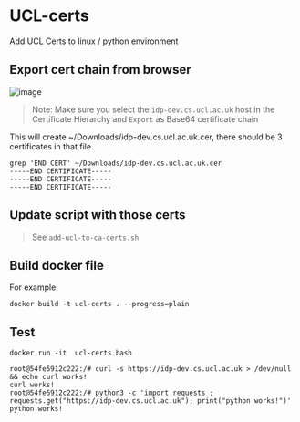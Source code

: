 # UCL-certs
Add UCL Certs to linux / python environment

## Export cert chain from browser
![image](https://github.com/ACED-IDP/UCL-certs/assets/47808/24cc3c01-fc86-4c03-aa35-c04a147b088e)

> Note: Make sure you select the `idp-dev.cs.ucl.ac.uk` host in the Certificate Hierarchy and `Export` as Base64 certificate chain

This will create ~/Downloads/idp-dev.cs.ucl.ac.uk.cer, there should be 3 certificates in that file.

```
grep 'END CERT' ~/Downloads/idp-dev.cs.ucl.ac.uk.cer
-----END CERTIFICATE-----
-----END CERTIFICATE-----
-----END CERTIFICATE-----
```

## Update script with those certs
> See `add-ucl-to-ca-certs.sh`

## Build docker file

For example:

```
docker build -t ucl-certs . --progress=plain
```

## Test

```
docker run -it  ucl-certs bash

root@54fe5912c222:/# curl -s https://idp-dev.cs.ucl.ac.uk > /dev/null && echo curl works!
curl works!
root@54fe5912c222:/# python3 -c 'import requests ; requests.get("https://idp-dev.cs.ucl.ac.uk"); print("python works!")'
python works!

```



